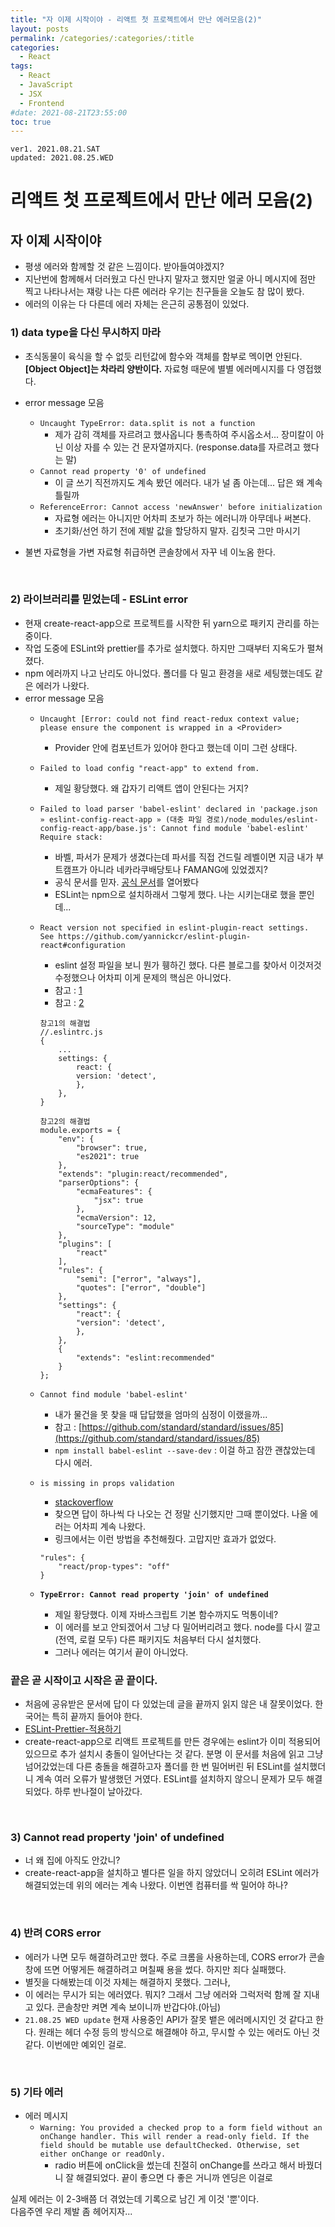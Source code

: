 ```yaml
---
title: "자 이제 시작이야 - 리액트 첫 프로젝트에서 만난 에러모음(2)"
layout: posts
permalink: /categories/:categories/:title
categories:
  - React
tags:
  - React
  - JavaScript
  - JSX
  - Frontend
#date: 2021-08-21T23:55:00
toc: true
---
```

`ver1. 2021.08.21.SAT`  
`updated: 2021.08.25.WED`  

# 리액트 첫 프로젝트에서 만난 에러 모음(2)    

## 자 이제 시작이야  

- 평생 에러와 함께할 것 같은 느낌이다. 받아들여야겠지?  
- 지난번에 함께해서 더러웠고 다신 만나지 말자고 했지만 얼굴 아니 메시지에 점만 찍고 나타나서는 쟤랑 나는 다른 에러라 우기는 친구들을 오늘도 참 많이 봤다.  
- 에러의 이유는 다 다른데 에러 자체는 은근히 공통점이 있었다.   


### 1) data type을 다신 무시하지 마라  

- 초식동물이 육식을 할 수 없듯 리턴값에 함수와 객체를 함부로 멕이면 안된다.   
**[Object Object]는 차라리 양반이다.** 자료형 때문에 별별 에러메시지를 다 영접했다.  
- error message 모음  
    - `Uncaught TypeError: data.split is not a function`  
        - 제가 감히 객체를 자르려고 했사옵니다 통촉하여 주시옵소서... 장미칼이 아닌 이상 자를 수 있는 건 문자열까지다. (response.data를 자르려고 했다는 말)   
    - `Cannot read property '0' of undefined`  
        - 이 글 쓰기 직전까지도 계속 봤던 에러다. 내가 널 좀 아는데... 답은 왜 계속 틀릴까  
    - `ReferenceError: Cannot access 'newAnswer' before initialization`  
        - 자료형 에러는 아니지만 어차피 초보가 하는 에러니까 아무데나 써본다.  
        - 초기화/선언 하기 전에 제발 값을 할당하지 말자. 김칫국 그만 마시기  



- 불변 자료형을 가변 자료형 취급하면 콘솔창에서 자꾸 네 이노옴 한다.   

<br/>

### 2) 라이브러리를 믿었는데 - ESLint error  

- 현재 create-react-app으로 프로젝트를 시작한 뒤 yarn으로 패키지 관리를 하는 중이다.  
- 작업 도중에 ESLint와 prettier를 추가로 설치했다. 하지만 그때부터 지옥도가 펼쳐졌다.  
- npm 에러까지 나고 난리도 아니었다. 폴더를 다 밀고 환경을 새로 세팅했는데도 같은 에러가 나왔다.  
- error message 모음  
    - `Uncaught [Error: could not find react-redux context value; please ensure the component is wrapped in a <Provider>`  
        - Provider 안에 컴포넌트가 있어야 한다고 했는데 이미 그런 상태다.  
    - `Failed to load config "react-app" to extend from.`  
        - 제일 황당했다. 왜 갑자기 리액트 앱이 안된다는 거지?  
    - `Failed to load parser 'babel-eslint' declared in 'package.json » eslint-config-react-app » (대충 파일 경로)/node_modules/eslint-config-react-app/base.js': Cannot find module 'babel-eslint' Require stack:`  
        - 바벨, 파서가 문제가 생겼다는데 파서를 직접 건드릴 레벨이면 지금 내가 부트캠프가 아니라 네카라쿠배당토나 FAMANG에 있었겠지?  
        - 공식 문서를 믿자. [공식 문서](https://eslint.org/docs/user-guide/getting-started)를 열어봤다 
        - ESLint는 npm으로 설치하래서 그렇게 했다. 나는 시키는대로 했을 뿐인데...
    - `React version not specified in eslint-plugin-react settings. See https://github.com/yannickcr/eslint-plugin-react#configuration`  
        - eslint 설정 파일을 보니 뭔가 휑하긴 했다. 다른 블로그를 찾아서 이것저것 수정했으나 어차피 이게 문제의 핵심은 아니었다.  
        - 참고 : [1](https://blog.kwonmory.com/tip/react-version-not-specified-in-eslint-plugin-react-settings/)
        - 참고 : [2](https://www.python2.net/questions-1298078.htm)
        ```
        참고1의 해결법
        //.eslintrc.js
        {
            ...
            settings: {
                react: {
                version: 'detect',
                },
            },
        }
        ```
        ```
        참고2의 해결법
        module.exports = {
            "env": {
                "browser": true,
                "es2021": true
            },
            "extends": "plugin:react/recommended",
            "parserOptions": {
                "ecmaFeatures": {
                    "jsx": true
                },
                "ecmaVersion": 12,
                "sourceType": "module"
            },
            "plugins": [
                "react"
            ],
            "rules": {
                "semi": ["error", "always"],
                "quotes": ["error", "double"]
            },
            "settings": {
                "react": {
                "version": 'detect',
                },
            },
            {
                "extends": "eslint:recommended"
            }
        };
        ```
    - `Cannot find module 'babel-eslint'`  
        - 내가 물건을 못 찾을 때 답답했을 엄마의 심정이 이랬을까...  
        - 참고 : [https://github.com/standard/standard/issues/85](https://github.com/standard/standard/issues/85)
        - `npm install babel-eslint --save-dev` : 이걸 하고 잠깐 괜찮았는데 다시 에러.  
    - `is missing in props validation`  
        - [stackoverflow](https://stackoverflow.com/questions/38684925/react-eslint-error-missing-in-props-validation)   
        - 찾으면 답이 하나씩 다 나오는 건 정말 신기했지만 그때 뿐이었다. 나올 에러는 어차피 계속 나왔다.  
        - 링크에서는 이런 방법을 추천해줬다. 고맙지만 효과가 없었다.  
        ```
        "rules": {
            "react/prop-types": "off"
        }
        ```
    
    - **`TypeError: Cannot read property 'join' of undefined`**
        - 제일 황당했다. 이제 자바스크립트 기본 함수까지도 먹통이네?  
        - 이 에러를 보고 안되겠어서 그냥 다 밀어버리려고 했다. node를 다시 깔고(전역, 로컬 모두) 다른 패키지도 처음부터 다시 설치했다.  
        - 그러나 에러는 여기서 끝이 아니었다.  


### 끝은 곧 시작이고 시작은 곧 끝이다. 

- 처음에 공유받은 문서에 답이 다 있었는데 글을 끝까지 읽지 않은 내 잘못이었다. 한국어는 특히 끝까지 들어야 한다. 
- [ESLint-Prettier-적용하기](https://velog.io/@recordboy/ESLint-Prettier-적용하기)
- create-react-app으로 리액트 프로젝트를 만든 경우에는 eslint가 이미 적용되어 있으므로 추가 설치시 충돌이 일어난다는 것 같다. 분명 이 문서를 처음에 읽고 그냥 넘어갔었는데 다른 충돌을 해결하고자 폴더를 한 번 밀어버린 뒤 ESLint를 설치했더니 계속 여러 오류가 발생했던 거였다. ESLint를 설치하지 않으니 문제가 모두 해결되었다. 하루 반나절이 날아갔다.   


<br/>


### 3) Cannot read property 'join' of undefined

- 너 왜 집에 아직도 안갔니?  
- create-react-app을 설치하고 별다른 일을 하지 않았더니 오히려 ESLint 에러가 해결되었는데 위의 에러는 계속 나왔다. 이번엔 컴퓨터를 싹 밀어야 하나?  

<br />

### 4) 반려 CORS error 

- 에러가 나면 모두 해결하려고만 했다. 
  주로 크롬을 사용하는데, CORS error가 콘솔창에 뜨면 어떻게든 해결하려고 며칠째 용을 썼다. 
  하지만 죄다 실패했다.
- 별짓을 다해봤는데 이것 자체는 해결하지 못했다. 그러나,
- 이 에러는 무시가 되는 에러였다. 뭐지? 그래서 그냥 에러와 그럭저럭 함께 잘 지내고 있다. 콘솔창만 켜면 계속 보이니까 반갑다야.(아님)
- `21.08.25 WED update` 현재 사용중인 API가 잘못 뱉은 에러메시지인 것 같다고 한다. 원래는 헤더 수정 등의 방식으로 해결해야 하고, 무시할 수 있는 에러도 아닌 것 같다. 이번에만 예외인 걸로.  

<br />

### 5) 기타 에러 
- 에러 메시지 
    - `Warning: You provided a checked prop to a form field without an onChange handler. This will render a read-only field. If the field should be mutable use defaultChecked. Otherwise, set either onChange or readOnly.`  
        - radio 버튼에 onClick을 썼는데 친절히 onChange를 쓰라고 해서 바꿨더니 잘 해결되었다. 끝이 좋으면 다 좋은 거니까 엔딩은 이걸로   



실제 에러는 이 2-3배쯤 더 겪었는데 기록으로 남긴 게 이것 '뿐'이다.  
다음주엔 우리 제발 좀 헤어지자...    